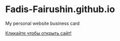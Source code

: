 # Fadis-Fairushin.github.io
My personal website business card

[Кликайте чтобы открыть сайт!](https://fadis-fairushin.github.io/)
